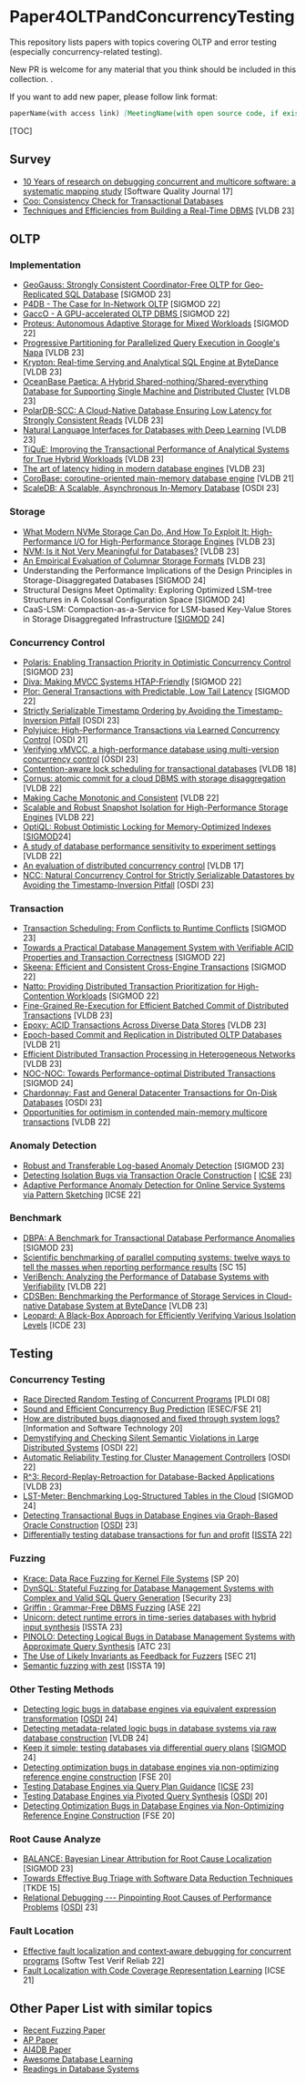 # Paper4OLTPandConcurrencyTesting

This repository lists papers with topics covering OLTP and error testing (especially concurrency-related testing).

New PR is welcome for any material that you think should be included in this collection. .

If you want to add new paper, please follow link format:

```markdown
paperName(with access link) [MeetingName(with open source code, if exists) Year]
```

[TOC]

## Survey

- [10 Years of research on debugging concurrent and multicore software: a systematic mapping study](http://link.springer.com/10.1007/s11219-015-9301-7) [Software Quality Journal 17]
- [Coo: Consistency Check for Transactional Databases](http://arxiv.org/abs/2206.14602)
- [Techniques and Efficiencies from Building a Real-Time DBMS](https://www.vldb.org/pvldb/vol16/p3676-srinivasan.pdf) [VLDB 23]

## OLTP

### Implementation

- [GeoGauss: Strongly Consistent Coordinator-Free OLTP for Geo-Replicated SQL Database](https://dl.acm.org/doi/abs/10.1145/3588916) [SIGMOD 23]
- [P4DB - The Case for In-Network OLTP](https://doi.org/10.1145/3514221.3517825) [SIGMOD 22]
- [GaccO - A GPU-accelerated OLTP DBMS ](https://doi.org/10.1145/3514221.3517876)[SIGMOD 22]
- [Proteus: Autonomous Adaptive Storage for Mixed Workloads](https://doi.org/10.1145/3514221.3517834) [SIGMOD 22]
- [Progressive Partitioning for Parallelized Query Execution in Google's Napa](https://www.vldb.org/pvldb/vol16/p3475-sankaranarayanan.pdf) [VLDB 23]
- [Krypton: Real-time Serving and Analytical SQL Engine at ByteDance](https://www.vldb.org/pvldb/vol16/p3528-chen.pdf) [VLDB 23]
- [OceanBase Paetica: A Hybrid Shared-nothing/Shared-everything Database for Supporting Single Machine and Distributed Cluster](https://www.vldb.org/pvldb/vol16/p3728-xu.pdf) [VLDB 23]
- [PolarDB-SCC: A Cloud-Native Database Ensuring Low Latency for Strongly Consistent Reads](https://www.vldb.org/pvldb/vol16/p3754-chen.pdf) [VLDB 23]
- [Natural Language Interfaces for Databases with Deep Learning](https://www.vldb.org/pvldb/vol16/p3878-katsogiannis-meimarakis.pdf) [VLDB 23]
- [TiQuE: Improving the Transactional Performance of Analytical Systems for True Hybrid Workloads](https://www.vldb.org/pvldb/vol16/p2274-faria.pdf) [VLDB 23]
- [The art of latency hiding in modern database engines](https://dl.acm.org/doi/10.14778/3632093.3632117) [VLDB 23]
- [CoroBase: coroutine-oriented main-memory database engine](https://dl.acm.org/doi/10.14778/3430915.3430932) [VLDB 21]
- [ScaleDB: A Scalable, Asynchronous In-Memory Database](https://www.usenix.org/conference/osdi23/presentation/mehdi) [OSDI 23]

### Storage

- [What Modern NVMe Storage Can Do, And How To Exploit It: High-Performance I/O for High-Performance Storage Engines](https://www.vldb.org/pvldb/vol16/p2090-haas.pdf) [VLDB 23]
- [NVM: Is it Not Very Meaningful for Databases?](https://www.vldb.org/pvldb/vol16/p2444-koutsoukos.pdf) [VLDB 23]
- [An Empirical Evaluation of Columnar Storage Formats](https://www.vldb.org/pvldb/vol17/p148-zeng.pdf) [VLDB 23]
- Understanding the Performance Implications of the Design Principles in Storage-Disaggregated Databases [SIGMOD 24]
- Structural Designs Meet Optimality: Exploring Optimized LSM-tree Structures in A Colossal Configuration Space [SIGMOD 24]
- CaaS-LSM: Compaction-as-a-Service for LSM-based Key-Value Stores in Storage Disaggregated Infrastructure [[SIGMOD](https://github.com/asu-idi/CaaS-LSM) 24]

### Concurrency Control

- [Polaris: Enabling Transaction Priority in Optimistic Concurrency Control](https://dl.acm.org/doi/abs/10.1145/3588724) [SIGMOD 23]
- [Diva: Making MVCC Systems HTAP-Friendly](https://doi.org/10.1145/3514221.3526135) [SIGMOD 22]
- [Plor: General Transactions with Predictable, Low Tail Latency](https://doi.org/10.1145/3514221.3517879) [SIGMOD 22]
- [Strictly Serializable Timestamp Ordering by Avoiding the Timestamp-Inversion Pitfall](https://arxiv.org/abs/2305.14270) [OSDI 23]
- [Polyjuice: High-Performance Transactions via Learned Concurrency Control](https://www.usenix.org/conference/osdi21/presentation/wang-jiachen) [OSDI 21]
- [Verifying vMVCC, a high-performance database using multi-version concurrency control](https://www.usenix.org/system/files/osdi23-chang.pdf) [OSDI 23]
- [Contention-aware lock scheduling for transactional databases](http://dl.acm.org/citation.cfm?doid=3187009.3177740) [VLDB 18]
- [Cornus: atomic commit for a cloud DBMS with storage disaggregation](https://dl.acm.org/doi/10.14778/3565816.3565837) [VLDB 22]
- [Making Cache Monotonic and Consistent](https://www.vldb.org/pvldb/vol16/p891-cao.pdf) [VLDB 22]
- [Scalable and Robust Snapshot Isolation for High-Performance Storage Engines](https://dl.acm.org/doi/10.14778/3583140.3583157) [VLDB 22]
- [OptiQL: Robust Optimistic Locking for Memory-Optimized Indexes](https://www2.cs.sfu.ca/~tzwang/optiql.pdf) [[SIGMOD](https://github.com/sfu-dis/optiql)24]
- [A study of database performance sensitivity to experiment settings](https://dl.acm.org/doi/10.14778/3523210.3523221) [VLDB 22]
- [An evaluation of distributed concurrency control](https://dl.acm.org/doi/10.14778/3055540.3055548) [VLDB 17]
- [NCC: Natural Concurrency Control for Strictly Serializable Datastores by Avoiding the Timestamp-Inversion Pitfall](https://www.usenix.org/conference/osdi23/presentation/lu) [OSDI 23]

### Transaction

- [Transaction Scheduling: From Conflicts to Runtime Conflicts](https://dl.acm.org/doi/abs/10.1145/3588706) [SIGMOD 23]
- [Towards a Practical Database Management System with Verifiable ACID Properties and Transaction Correctness](https://doi.org/10.1145/3514221.3517851) [SIGMOD 22]
- [Skeena: Efficient and Consistent Cross-Engine Transactions](https://doi.org/10.1145/3514221.3526171) [SIGMOD 22]
- [Natto: Providing Distributed Transaction Prioritization for High-Contention Workloads](https://doi.org/10.1145/3514221.3526161) [SIGMOD 22]
- [Fine-Grained Re-Execution for Efficient Batched Commit of Distributed Transactions](https://www.vldb.org/pvldb/vol16/p1930-dong.pdf) [VLDB 23]
- [Epoxy: ACID Transactions Across Diverse Data Stores](https://www.vldb.org/pvldb/vol16/p2742-kraft.pdf) [VLDB 23]
- [Epoch-based Commit and Replication in Distributed OLTP Databases](https://www.vldb.org/pvldb/vol14/p743-lu.pdf) [VLDB 21]
- [Efficient Distributed Transaction Processing in Heterogeneous Networks](https://www.vldb.org/pvldb/vol16/p1372-lu.pdf) [VLDB 23]
- [NOC-NOC: Towards Performance-optimal Distributed Transactions](https://www.research-collection.ethz.ch/bitstream/handle/20.500.11850/665216/main.pdf?sequence=1) [SIGMOD 24]
- [Chardonnay: Fast and General Datacenter Transactions for On-Disk Databases](https://www.usenix.org/conference/osdi23/presentation/eldeeb) [OSDI 23]
- [Opportunities for optimism in contended main-memory multicore transactions](https://link.springer.com/10.1007/s00778-021-00719-9) [VLDB 22]

### Anomaly Detection

- [Robust and Transferable Log-based Anomaly Detection](http://arxiv.org/abs/2102.11570) [SIGMOD 23]
- [Detecting Isolation Bugs via Transaction Oracle Construction](https://doi.org/10.5281/zenodo.7645649) [ [ICSE](https://github.com/criszy/Troc) 23]
- [Adaptive Performance Anomaly Detection for Online Service Systems via Pattern Sketching](http://arxiv.org/abs/2201.02944) [ICSE 22]

### Benchmark

- [DBPA: A Benchmark for Transactional Database Performance Anomalies](https://dl.acm.org/doi/abs/10.1145/3588926) [SIGMOD 23]
- [Scientific benchmarking of parallel computing systems: twelve ways to tell the masses when reporting performance results](https://dl.acm.org/doi/10.1145/2807591.2807644) [SC 15]
- [VeriBench: Analyzing the Performance of Database Systems with Verifiability](https://dl.acm.org/doi/10.14778/3598581.3598588) [VLDB 22]
- [CDSBen: Benchmarking the Performance of Storage Services in Cloud-native Database System at ByteDance](https://www.vldb.org/pvldb/vol16/p3584-tang.pdf) [VLDB 23]
- [Leopard: A Black-Box Approach for Efficiently Verifying Various Isolation Levels](https://ieeexplore.ieee.org/abstract/document/10184872) [ICDE 23]

## Testing

### Concurrency Testing

- [Race Directed Random Testing of Concurrent Programs](https://dl.acm.org/doi/10.1145/1375581.1375584) [PLDI 08]
- [Sound and Efficient Concurrency Bug Prediction](https://dl.acm.org/doi/10.1145/3468264.3468549) [ESEC/FSE 21]
- [How are distributed bugs diagnosed and fixed through system logs?](https://linkinghub.elsevier.com/retrieve/pii/S0950584919302496) [Information and Software Technology 20]
- [Demystifying and Checking Silent Semantic Violations in Large Distributed Systems](https://www.usenix.org/system/files/osdi22-lou-demystifying.pdf) [OSDI 22]
- [Automatic Reliability Testing for Cluster Management Controllers](https://www.usenix.org/system/files/osdi22-sun.pdf) [OSDI 22]
- [R^3: Record-Replay-Retroaction for Database-Backed Applications](https://www.vldb.org/pvldb/vol16/p3085-li.pdf) [VLDB 23]
- [LST-Meter: Benchmarking Log-Structured Tables in the Cloud](https://arxiv.org/pdf/2305.01120.pdf) [SIGMOD 24]
- [Detecting Transactional Bugs in Database Engines via Graph-Based Oracle Construction](https://www.usenix.org/system/files/osdi23-jiang.pdf) [[OSDI](https://github.com/JZuming/TxCheck) 23]
- [Differentially testing database transactions for fun and profit](http://tcse.cn/~wsdou/papers/2022-issta-grand.pdf) [[ISSTA](https://github.com/tcse-iscas/Grand) 22]

### Fuzzing

- [Krace: Data Race Fuzzing for Kernel File Systems](https://ieeexplore.ieee.org/document/9152693/) [SP 20]
- [DynSQL: Stateful Fuzzing for Database Management Systems with Complex and Valid SQL Query Generation](https://www.usenix.org/system/files/sec23summer_60-jiang_zu_ming-prepub.pdf) [Security 23]
- [Griffin : Grammar-Free DBMS Fuzzing](https://dl.acm.org/doi/abs/10.1145/3551349.3560431) [ASE 22]
- [Unicorn: detect runtime errors in time-series databases with hybrid input synthesis](https://dl.acm.org/doi/10.1145/3533767.3534364) [ISSTA 23]
- [PINOLO: Detecting Logical Bugs in Database Management Systems with Approximate Query Synthesis](https://www.usenix.org/system/files/atc23-hao.pdf) [ATC 23]
- [The Use of Likely Invariants as Feedback for Fuzzers](https://www.usenix.org/system/files/sec21-fioraldi.pdf) [SEC 21]
- [Semantic fuzzing with zest](https://dl.acm.org/doi/10.1145/3293882.3330576) [ISSTA 19]

### Other Testing Methods

- [Detecting logic bugs in database engines via equivalent expression transformation](https://jzuming.github.io/paper/osdi24-jiang.pdf) [[OSDI](https://github.com/JZuming/EET) 24]
- [Detecting metadata-related logic bugs in database systems via raw database construction](https://doi.org/10.14778/3659437.3659445) [VLDB 24]
- [Keep it simple: testing databases via differential query plans](https://bajinsheng.github.io/assets/pdf/dqp_sigmod24.pdf) [[SIGMOD](https://github.com/sqlancer/sqlancer/issues/918) 24]
- [Detecting optimization bugs in database engines via non-optimizing reference engine construction](https://doi.org/10.1145/3368089.3409710) [FSE 20]
- [Testing Database Engines via Query Plan Guidance](https://arxiv.org/pdf/2312.17510.pdf) [[ICSE](https://github.com/sqlancer/sqlancer/issues/641) 23]
- [Testing Database Engines via Pivoted Query Synthesis](https://www.usenix.org/system/files/osdi20-rigger.pdf) [[OSDI](https://www.usenix.org/conference/osdi20/presentation/rigger) 20]
- [Detecting Optimization Bugs in Database Engines via Non-Optimizing Reference Engine Construction](https://dl.acm.org/doi/pdf/10.1145/3368089.3409710) [FSE 20]

### Root Cause Analyze

- [BALANCE: Bayesian Linear Attribution for Root Cause Localization](http://arxiv.org/abs/2301.13572) [SIGMOD 23]
- [Towards Effective Bug Triage with Software Data Reduction Techniques](https://ieeexplore.ieee.org/document/6815966/) [TKDE 15]
- [Relational Debugging --- Pinpointing Root Causes of Performance Problems](https://www.usenix.org/system/files/osdi23-ren.pdf) [[OSDI](https://gitlab.dsrg.utoronto.ca/dsrg/perspect) 23]

### Fault Location

- [Effective fault localization and context‐aware debugging for concurrent programs](https://onlinelibrary.wiley.com/doi/10.1002/stvr.1797) [Softw Test Verif Reliab 22]
- [Fault Localization with Code Coverage Representation Learning](https://dl.acm.org/doi/10.1109/ICSE43902.2021.00067) [ICSE 21]

## Other Paper List with similar topics

- [Recent Fuzzing Paper](https://wcventure.github.io/FuzzingPaper/)
- [AP Paper](https://github.com/Wind-Gone/OLAP-Paper)
- [AI4DB Paper](https://github.com/Wind-Gone/Ai4DB-Paper)
- [Awesome Database Learning](https://github.com/pingcap/awesome-database-learning)
- [Readings in Database Systems](http://www.redbook.io/all-readings.html)

